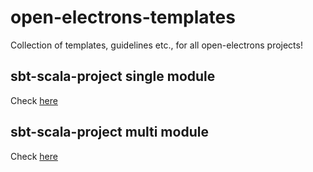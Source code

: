 # open-electrons-templates

Collection of templates, guidelines etc., for all open-electrons projects!

## sbt-scala-project single module

Check [here](https://github.com/open-electrons/open-electrons-templates/tree/master/openelectrons-sbt-template)

## sbt-scala-project multi module

Check [here](https://github.com/open-electrons/open-electrons-templates/tree/master/openelectrons-sbt-template-multi-module)
